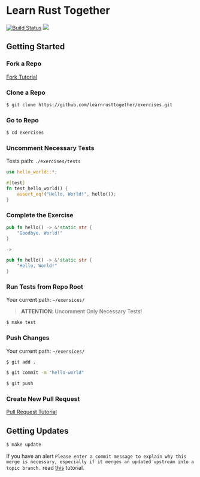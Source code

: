 # Learn Rust Together

[![Build Status](https://travis-ci.org/learnrusttogether/exercises.svg?branch=master)](https://travis-ci.org/learnrusttogether/exercises)
[<img src="https://img.shields.io/badge/-Telegram-blue?logo=telegram">](https://t.me/learnrusttogether)



## Getting Started

### Fork a Repo
[Fork Tutorial](https://help.github.com/en/github/getting-started-with-github/fork-a-repo)

### Clone a Repo

```bash
$ git clone https://github.com/learnrusttogether/exercises.git
```

### Go to Repo

```bash
$ cd exercises
```

### Uncomment Necessary Tests 

Tests path: `./exercises/tests`

```rust
use hello_world::*;

#[test]
fn test_hello_world() {
    assert_eq!("Hello, World!", hello());
}
```

### Complete the Exercise 

```rust
pub fn hello() -> &'static str {
    "Goodbye, World!"
}

->

pub fn hello() -> &'static str {
    "Hello, World!"
}
```

### Run Tests from Repo Root
Your current path: `~/exersices/`

> **ATTENTION**: Uncomment Only Necessary Tests!

```bash
$ make test
```

### Push Changes
Your current path: `~/exersices/`

```bash
$ git add .

$ git commit -m "hello-world"

$ git push
```

### Create New Pull Request
[Pull Request Tutorial](https://help.github.com/en/github/collaborating-with-issues-and-pull-requests/creating-a-pull-request)

## Getting Updates

```bash
$ make update
```

If you have an alert `Please enter a commit message to explain why this merge is necessary, especially if it merges an updated upstream into a topic branch.` read [this](https://stackoverflow.com/questions/19085807/please-enter-a-commit-message-to-explain-why-this-merge-is-necessary-especially) tutorial.
